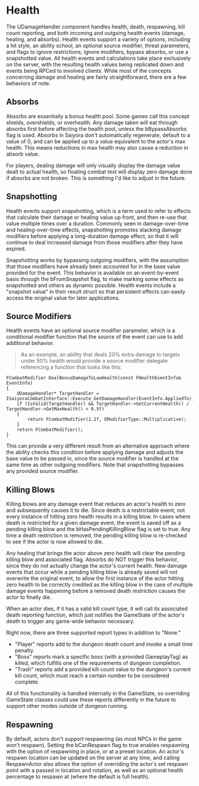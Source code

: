 # Health

The UDamageHandler component handles health, death, respawning, kill count reporting, and both incoming and outgoing health events (damage, healing, and absorbs). Health events support a variety of options, including a hit style, an ability school, an optional source modifier, threat parameters, and flags to ignore restrictions, ignore modifiers, bypass absorbs, or use a snapshotted value. All health events and calculations take place exclusively on the server, with the resulting health values being replicated down and events being RPCed to involved clients. While most of the concepts concerning damage and healing are fairly straightforward, there are a few behaviors of note.

## Absorbs

Absorbs are essentially a bonus health pool. Some games call this concept shields, overshields, or overhealth. Any damage taken will eat through absorbs first before affecting the health pool, unless the bBypassAbsorbs flag is used. Absorbs in Saiyora don't automatically regenerate, default to a value of 0, and can be applied up to a value equivalent to the actor's max health. This means reductions in max health may also cause a reduction in absorb value. 

For players, dealing damage will only visually display the damage value dealt to actual health, so floating combat text will display zero damage done if absorbs are not broken. This is something I'd like to adjust in the future.

## Snapshotting

Health events support snapshotting, which is a term used to refer to effects that calculate their damage or healing value up front, and then re-use that value multiple times over a duration. Commonly seen in damage-over-time and healing-over-time effects, snapshotting promotes stacking damage modifiers before applying a long-duration damage effect, so that it will continue to deal increased damage from those modifiers after they have expired.

Snapshotting works by bypassing outgoing modifiers, with the assumption that those modifiers have already been accounted for in the base value provided for the event. This behavior is available on an event-by-event basis through the bFromSnapshot flag, to make marking some effects as snapshotted and others as dynamic possible. Health events include a "snapshot value" in their result struct so that persistent effects can easily access the original value for later applications.

## Source Modifiers

Health events have an optional source modifier parameter, which is a conditional modifier function that the source of the event can use to add additional behavior.

> As an example, an ability that deals 20% extra damage to targets under 50% health would provide a source modifier delegate referencing a function that looks like this:  
```
FCombatModifier DealBonusDamageToLowHealth(const FHealthEventInfo& EventInfo)
{
    UDamageHandler* TargetHandler = ISaiyoraCombatInterface::Execute_GetDamageHandler(EventInfo.AppliedTo);
    if (IsValid(TargetHandler) && TargetHandler->GetCurrentHealth() / TargetHandler->GetMaxHealth() < 0.5f)
    {
        return FCombatModifier(1.2f, EModifierType::Multiplicative);
    }
    return FCombatModifier();
}
```
This can provide a very different result from an alternative approach where the ability checks this condition before applying damage and adjusts the base value to be passed in, since the source modifier is handled at the same time as other outgoing modifiers. Note that snapshotting bypasses any provided source modifier.

## Killing Blows  

Killing blows are any damage event that reduces an actor's health to zero and subsequently causes it to die. Since death is a restrictable event, not every instance of hitting zero health results in a killing blow. In cases where death is restricted for a given damage event, the event is saved off as a pending killing blow and the bHasPendingKillingBlow flag is set to true. Any time a death restriction is removed, the pending killing blow is re-checked to see if the actor is now allowed to die.

Any healing that brings the actor above zero health will clear the pending killing blow and associated flag. Absorbs do NOT trigger this behavior, since they do not actually change the actor's current health. New damage events that occur while a pending killing blow is already saved will not overwrite the original event, to allow the first instance of the actor hitting zero health to be correctly credited as the killing blow in the case of multiple damage events happening before a removed death restriction causes the actor to finally die.

When an actor dies, if it has a valid kill count type, it will call its associated death reporting function, which just notifies the GameState of the actor's death to trigger any game-wide behavior necessary.  

Right now, there are three supported report types in addition to "None."  

- "Player" reports add to the dungeon death count and invoke a small time penalty.  
- "Boss" reports mark a specific boss (with a provided GameplayTag) as killed, which fulfills one of the requirements of dungeon completion.  
- "Trash" reports add a provided kill count value to the dungeon's current kill count, which must reach a certain number to be considered complete.  

All of this functionality is handled internally in the GameState, so overriding GameState classes could use these reports differently in the future to support other modes outside of dungeon running.  

## Respawning

By default, actors don't support respawning (as most NPCs in the game won't respawn). Setting the bCanRespawn flag to true enables respawning with the option of respawning in place, or at a preset location. An actor's respawn location can be updated on the server at any time, and calling RespawnActor also allows the option of overriding the actor's set respawn point with a passed in location and rotation, as well as an optional health percentage to respawn at (where the default is full health).
